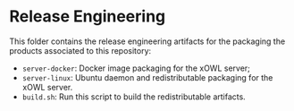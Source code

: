 # Release Engineering #

This folder contains the release engineering artifacts for the packaging the products associated to this repository:

* `server-docker`: Docker image packaging for the xOWL server;
* `server-linux`: Ubuntu daemon and redistributable packaging for the xOWL server.
* `build.sh`: Run this script to build the redistributable artifacts.